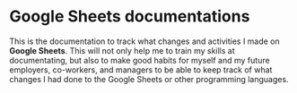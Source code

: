# Google Sheets documentations

This is the documentation to track what changes and activities I made on **Google Sheets**. This will not only help me to train my skills at documentating, but also to make good habits for myself and my future employers, co-workers, and managers to be able to keep track
of what changes I had done to the Google Sheets or other programming languages.
